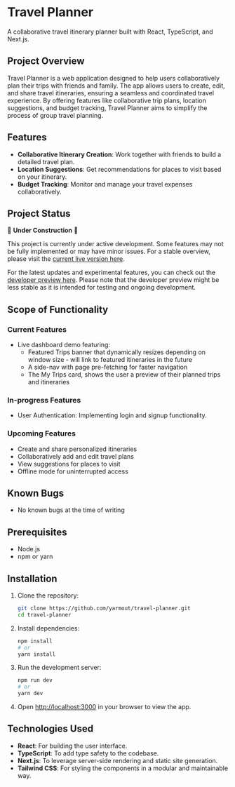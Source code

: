 # Travel Planner

A collaborative travel itinerary planner built with React, TypeScript, and Next.js.

## Project Overview

Travel Planner is a web application designed to help users collaboratively plan their trips with friends and family. The app allows users to create, edit, and share travel itineraries, ensuring a seamless and coordinated travel experience. By offering features like collaborative trip plans, location suggestions, and budget tracking, Travel Planner aims to simplify the process of group travel planning.

## Features

- **Collaborative Itinerary Creation**: Work together with friends to build a detailed travel plan.
- **Location Suggestions**: Get recommendations for places to visit based on your itinerary.
- **Budget Tracking**: Monitor and manage your travel expenses collaboratively.


## Project Status

🚧 **Under Construction** 🚧

This project is currently under active development. Some features may not be fully implemented or may have minor issues. For a stable overview, please visit the [current live version here](https://travel-planner-8c9v3s0se-yezens-projects.vercel.app/dashboard).

For the latest updates and experimental features, you can check out the [developer preview here](https://travel-planner-93zm59u1s-yezens-projects.vercel.app/dashboard). Please note that the developer preview might be less stable as it is intended for testing and ongoing development.


## Scope of Functionality

### Current Features

- Live dashboard demo featuring:
    - Featured Trips banner that dynamically resizes depending on window size - will link to featured itineraries in the future
    - A side-nav with page pre-fetching for faster navigation
    - The My Trips card, shows the user a preview of their planned trips and itineraries

### In-progress Features

- User Authentication: Implementing login and signup functionality.

### Upcoming Features

- Create and share personalized itineraries
- Collaboratively add and edit travel plans
- View suggestions for places to visit
- Offline mode for uninterrupted access

## Known Bugs

- No known bugs at the time of writing

## Prerequisites

- Node.js
- npm or yarn

## Installation

1. Clone the repository:
    ```bash
    git clone https://github.com/yarmout/travel-planner.git
    cd travel-planner
    ```

2. Install dependencies:
    ```bash
    npm install
    # or
    yarn install
    ```

3. Run the development server:
    ```bash
    npm run dev
    # or
    yarn dev
    ```

4. Open [http://localhost:3000](http://localhost:3000) in your browser to view the app.


## Technologies Used

- **React**: For building the user interface.
- **TypeScript**: To add type safety to the codebase.
- **Next.js**: To leverage server-side rendering and static site generation.
- **Tailwind CSS**: For styling the components in a modular and maintainable way.
